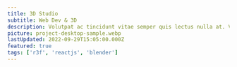 ```yaml
---
title: 3D Studio
subtitle: Web Dev & 3D
description: Volutpat ac tincidunt vitae semper quis lectus nulla at. Venenatis urna cursus eget nunc scelerisque. Felis bibendum ut tristique et egestas quis ipsum suspendisse ultrices.
picture: project-desktop-sample.webp
lastUpdated: 2022-09-29T15:05:00.000Z
featured: true
tags: ['r3f', 'reactjs', 'blender']
---
```

